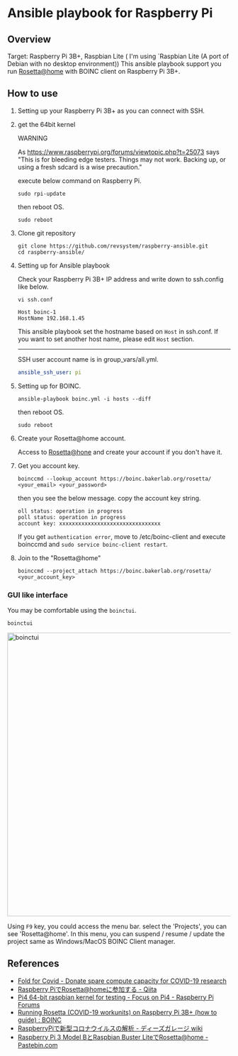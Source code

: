 # Ansible playbook for Raspberry Pi

## Overview

Target: Raspberry Pi 3B+, Raspbian Lite ( I'm using `Raspbian Lite (A port of Debian with no desktop environment))
This ansible playbook support you run [Rosetta@home](https://boinc.bakerlab.org/rosetta/) with BOINC client on Raspberry Pi 3B+.

## How to use

1. Setting up your Raspberry Pi 3B+ as you can connect with SSH.

1. get the 64bit kernel

    WARNING

    As <https://www.raspberrypi.org/forums/viewtopic.php?t=25073> says "This is for bleeding edge testers. Things may not work. Backing up, or using a fresh sdcard is a wise precaution."

    execute below command on Raspberry Pi.

    ```shell
    sudo rpi-update
    ```

    then reboot OS.

    ```shell
    sudo reboot
    ```

1. Clone git repository

    ```shell
    git clone https://github.com/revsystem/raspberry-ansible.git
    cd raspberry-ansible/
    ```

1. Setting up for Ansible playbook

    Check your Raspberry Pi 3B+ IP address and write down to ssh.config like below.

    ```shell
    vi ssh.conf
    ```

    ```text
    Host boinc-1
    HostName 192.168.1.45
    ```

    This ansible playbook set the hostname based on `Host` in ssh.conf.
    If you want to set another host name, please edit `Host` section.

    ---

    SSH user account name is in group_vars/all.yml.

    ```yaml
    ansible_ssh_user: pi
    ```

1. Setting up for BOINC.

    ```shell
    ansible-playbook boinc.yml -i hosts --diff
    ```

    then reboot OS.

    ```shell
    sudo reboot
    ```

1. Create your Rosetta@home account.

    Access to [Rosetta@hone](https://boinc.bakerlab.org/rosetta/) and create your account if you don't have it.

1. Get you account key.

    ```shell
    boinccmd --lookup_account https://boinc.bakerlab.org/rosetta/ <your_email> <your_password>
    ```

    then you see the below message. copy the account key string.

    ```shell
    oll status: operation in progress
    poll status: operation in progress
    account key: xxxxxxxxxxxxxxxxxxxxxxxxxxxxxxxx
    ```

    If you get `authentication error`, move to /etc/boinc-client and execute boinccmd and `sudo service boinc-client restart`.

1. Join to the "Rosetta@home"

    ```shell
    boinccmd --project_attach https://boinc.bakerlab.org/rosetta/ <your_account_key>
    ```

### GUI like interface

You may be comfortable using the `boinctui`.

```shell
boinctui
```

<img src="https://github.com/revsystem/raspberry-ansible/blob/master/images/boinctui.png" width="640" alt="boinctui" />

Using `F9` key, you could access the menu bar. select the 'Projects', you can see 'Rosetta@home'. In this menu, you can suspend / resume / update the project same as Windows/MacOS BOINC Client manager.

## References

- [Fold for Covid - Donate spare compute capacity for COVID-19 research](https://foldforcovid.io/)
- [Raspberry PiでRosetta@homeに参加する - Qiita](https://qiita.com/izewfktvy533zjmn/items/0d520a6d1ec381bd65a2)
- [Pi4 64-bit raspbian kernel for testing - Focus on Pi4 - Raspberry Pi Forums](https://www.raspberrypi.org/forums/viewtopic.php?t=250730)
- [Running Rosetta (COVID-19 workunits) on Raspberry Pi 3B+ (how to guide) : BOINC](https://www.reddit.com/r/BOINC/comments/g0r0wa/running_rosetta_covid19_workunits_on_raspberry_pi/)
- [RaspberryPiで新型コロナウイルスの解析 - ディーズガレージ wiki](http://dz.plala.jp/wiki/index.php?title=RaspberryPi%E3%81%A7%E6%96%B0%E5%9E%8B%E3%82%B3%E3%83%AD%E3%83%8A%E3%82%A6%E3%82%A4%E3%83%AB%E3%82%B9%E3%81%AE%E8%A7%A3%E6%9E%90&mobileaction=toggle_view_desktop)
- [Raspberry Pi 3 Model BとRaspbian Buster LiteでRosetta@home - Pastebin.com](https://pastebin.com/jCqJDp7N)
